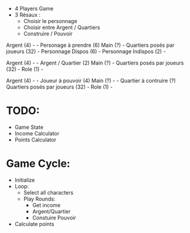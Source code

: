 - 4 Players Game
- 3 Résaux :
    - Choisir le personnage
    - Choisir entre Argent / Quartiers
    - Construire / Pouvoir


Argent (4)                       -     - Personage à prendre (6)
Main (?)                         -
Quartiers posés par joueurs (32) -
Personnage Dispos (6)            -
Personnage Indispos (2)          -


Argent (4)                       -     - Argent / Quartier (2)
Main (?)                         -
Quartiers posés par joueurs (32) -
Role (1)                         -


Argent (4)                       -     - Joueur à pouvoir (4)
Main (?)                         -     - Quartier à contruire (?)
Quartiers posés par joueurs (32) -
Role (1)                         -


# TODO:
- Game State
- Income Calculator
- Points Calculator

# Game Cycle:
- Initialize
- Loop:
    - Select all characters
    - Play Rounds:
        - Get income
        - Argent/Quartier
        - Constuire Pouvoir
- Calculate points